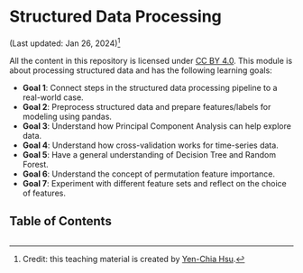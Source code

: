 # Structured Data Processing

(Last updated: Jan 26, 2024)[^credit]

[^credit]: Credit: this teaching material is created by [Yen-Chia Hsu](https://github.com/yenchiah).

All the content in this repository is licensed under [CC BY 4.0](https://creativecommons.org/licenses/by/4.0/). This module is about processing structured data and has the following learning goals:

- **Goal 1**: Connect steps in the structured data processing pipeline to a real-world case.
- **Goal 2**: Preprocess structured data and prepare features/labels for modeling using pandas.
- **Goal 3**: Understand how Principal Component Analysis can help explore data.
- **Goal 4**: Understand how cross-validation works for time-series data.
- **Goal 5**: Have a general understanding of Decision Tree and Random Forest.
- **Goal 6**: Understand the concept of permutation feature importance.
- **Goal 7**: Experiment with different feature sets and reflect on the choice of features.

## Table of Contents

```{tableofcontents}
```